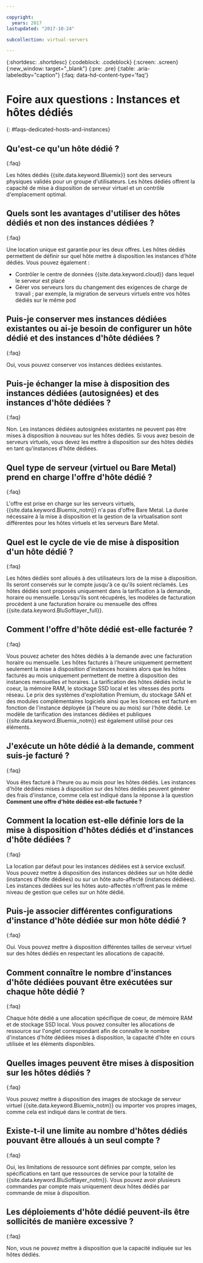 ```yaml
---

copyright:
  years: 2017
lastupdated: "2017-10-24"

subcollection: virtual-servers

---
```


{:shortdesc: .shortdesc}
{:codeblock: .codeblock}
{:screen: .screen}
{:new_window: target="_blank"}
{:pre: .pre}
{:table: .aria-labeledby="caption"}
{:faq: data-hd-content-type='faq'}


# Foire aux questions : Instances et hôtes dédiés
{: #faqs-dedicated-hosts-and-instances}

## Qu'est-ce qu'un hôte dédié ?
{:faq}

Les hôtes dédiés {{site.data.keyword.Bluemix}} sont des serveurs physiques validés pour un groupe d'utilisateurs. Les hôtes dédiés offrent la capacité de mise à disposition de serveur virtuel et un contrôle d'emplacement optimal.

## Quels sont les avantages d'utiliser des hôtes dédiés et non des instances dédiées ?
{:faq}

Une location unique est garantie pour les deux offres. Les hôtes dédiés permettent de définir sur quel hôte mettre à disposition les instances d'hôte dédiés. Vous pouvez également :
   * Contrôler le centre de données {{site.data.keyword.cloud}} dans lequel le serveur est placé
   * Gérer vos serveurs lors du changement des exigences de charge de travail ; par exemple, la migration de serveurs virtuels entre vos hôtes dédiés sur le même pod

## Puis-je conserver mes instances dédiées existantes ou ai-je besoin de configurer un hôte dédié et des instances d'hôte dédiées ?
{:faq}

Oui, vous pouvez conserver vos instances dédiées existantes.

## Puis-je échanger la mise à disposition des instances dédiées (autosignées) et des instances d'hôte dédiées ?
{:faq}

Non. Les instances dédiées autosignées existantes ne peuvent pas être mises à disposition à nouveau sur les hôtes dédiés. Si vous avez besoin de serveurs virtuels, vous devez les mettre à disposition sur des hôtes dédiés en tant qu'instances d'hôte dédiées.

## Quel type de serveur (virtuel ou Bare Metal) prend en charge l'offre d'hôte dédié ?
{:faq}

L'offre est prise en charge sur les serveurs virtuels, {{site.data.keyword.Bluemix_notm}} n'a pas d'offre Bare Metal. La durée nécessaire à la mise à disposition et la gestion de la virtualisation sont différentes pour les hôtes virtuels et les serveurs Bare Metal.

## Quel est le cycle de vie de mise à disposition d'un hôte dédié ?
{:faq}

Les hôtes dédiés sont alloués à des utilisateurs lors de la mise à disposition. Ils seront conservés sur le compte jusqu'à ce qu'ils soient réclamés. Les hôtes dédiés sont proposés uniquement dans la tarification à la demande, horaire ou mensuelle. Lorsqu'ils sont récupérés, les modèles de facturation procèdent à une facturation horaire ou mensuelle des offres {{site.data.keyword.BluSoftlayer_full}}.

## Comment l'offre d'hôte dédié est-elle facturée ?
{:faq}

Vous pouvez acheter des hôtes dédiés à la demande avec une facturation horaire ou mensuelle. Les hôtes facturés à l'heure uniquement permettent seulement la mise à disposition d'instances horaires alors que les hôtes facturés au mois uniquement permettent de mettre à disposition des instances mensuelles *et* horaires. La tarification des hôtes dédiés inclut le coeur, la mémoire RAM, le stockage SSD local et les vitesses des ports réseau. Le prix des systèmes d'exploitation Premium, du stockage SAN et des modules complémentaires logiciels ainsi que les licences est facturé en fonction de l'instance déployée (à l'heure ou au mois) sur l'hôte dédié. Le modèle de tarification des instances dédiées et publiques {{site.data.keyword.Bluemix_notm}} est également utilisé pour ces éléments.

## J'exécute un hôte dédié à la demande, comment suis-je facturé ?
{:faq}

Vous êtes facturé à l'heure ou au mois pour les hôtes dédiés. Les instances d'hôte dédiées mises à disposition sur des hôtes dédiés peuvent générer des frais d'instance, comme cela est indiqué dans la réponse à la question **Comment une offre d'hôte dédiée est-elle facturée ?**

## Comment la location est-elle définie lors de la mise à disposition d'hôtes dédiés et d'instances d'hôte dédiées ?
{:faq}

La location par défaut pour les instances dédiées est à service exclusif. Vous pouvez mettre à disposition des instances dédiées sur un hôte dédié (instances d'hôte dédiées) ou sur un hôte auto-affecté (instances dédiées). Les instances dédiées sur les hôtes auto-affectés n'offrent pas le même niveau de gestion que celles sur un hôte dédié.

## Puis-je associer différentes configurations d'instance d'hôte dédiée sur mon hôte dédié ?
{:faq}

Oui. Vous pouvez mettre à disposition différentes tailles de serveur virtuel sur des hôtes dédiés en respectant les allocations de capacité.

## Comment connaître le nombre d'instances d'hôte dédiées pouvant être exécutées sur chaque hôte dédié ?
{:faq}

Chaque hôte dédié a une allocation spécifique de coeur, de mémoire RAM et de stockage SSD local. Vous pouvez consulter les allocations de ressource sur l'onglet correspondant afin de connaître le nombre d'instances d'hôte dédiées mises à disposition, la capacité d'hôte en cours utilisée et les éléments disponibles.

## Quelles images peuvent être mises à disposition sur les hôtes dédiés ?
{:faq}

Vous pouvez mettre à disposition des images de stockage de serveur virtuel {{site.data.keyword.Bluemix_notm}} ou importer vos propres images, comme cela est indiqué dans le contrat de tiers.

## Existe-t-il une limite au nombre d'hôtes dédiés pouvant être alloués à un seul compte ?
{:faq}

Oui, les limitations de ressource sont définies par compte, selon les spécifications en tant que ressources de service pour la totalité de {{site.data.keyword.BluSoftlayer_notm}}. Vous pouvez avoir plusieurs commandes par compte mais uniquement deux hôtes dédiés par commande de mise à disposition.

## Les déploiements d'hôte dédié peuvent-ils être sollicités de manière excessive ?
{:faq}

Non, vous ne pouvez mettre à disposition que la capacité indiquée sur les hôtes dédiés.
